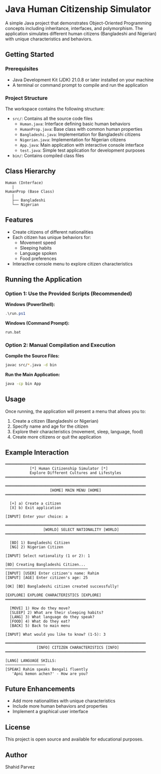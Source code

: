 # Java Human Citizenship Simulator

A simple Java project that demonstrates Object-Oriented Programming concepts including inheritance, interfaces, and polymorphism. The application simulates different human citizens (Bangladeshi and Nigerian) with unique characteristics and behaviors.

## Getting Started

### Prerequisites

- Java Development Kit (JDK) 21.0.8 or later installed on your machine
- A terminal or command prompt to compile and run the application

### Project Structure

The workspace contains the following structure:

- `src/`: Contains all the source code files
  - `Human.java`: Interface defining basic human behaviors
  - `HumanProp.java`: Base class with common human properties
  - `Bangladeshi.java`: Implementation for Bangladeshi citizens
  - `Nigerian.java`: Implementation for Nigerian citizens
  - `App.java`: Main application with interactive console interface
  - `test.java`: Simple test application for development purposes
- `bin/`: Contains compiled class files

## Class Hierarchy

```
Human (Interface)
   |
HumanProp (Base Class)
   |
   ├── Bangladeshi
   └── Nigerian
```

## Features

- Create citizens of different nationalities
- Each citizen has unique behaviors for:
  - Movement speed
  - Sleeping habits
  - Language spoken
  - Food preferences
- Interactive console menu to explore citizen characteristics

## Running the Application

### Option 1: Use the Provided Scripts (Recommended)

**Windows (PowerShell):**
```powershell
.\run.ps1
```

**Windows (Command Prompt):**
```cmd
run.bat
```

### Option 2: Manual Compilation and Execution

**Compile the Source Files:**
```bash
javac src/*.java -d bin
```

**Run the Main Application:**
```bash
java -cp bin App
```

## Usage

Once running, the application will present a menu that allows you to:

1. Create a citizen (Bangladeshi or Nigerian)
2. Specify name and age for the citizen
3. Explore their characteristics (movement, sleep, language, food)
4. Create more citizens or quit the application

## Example Interaction

```
═══════════════════════════════════════════════════════════════
           [*] Human Citizenship Simulator [*]
           Explore Different Cultures and Lifestyles
═══════════════════════════════════════════════════════════════

═══════════════════════════════════════════════════════════════
                    [HOME] MAIN MENU [HOME]
═══════════════════════════════════════════════════════════════

  [+] a) Create a citizen
  [X] b) Exit application

[INPUT] Enter your choice: a

═══════════════════════════════════════════════════════════════
                 [WORLD] SELECT NATIONALITY [WORLD]
═══════════════════════════════════════════════════════════════

  [BD] 1) Bangladeshi Citizen
  [NG] 2) Nigerian Citizen

[INPUT] Select nationality (1 or 2): 1

[BD] Creating Bangladeshi Citizen...
─────────────────────────────────────
[INPUT] [USER] Enter citizen's name: Rahim
[INPUT] [AGE] Enter citizen's age: 25

[OK] [BD] Bangladeshi citizen created successfully!

[EXPLORE] EXPLORE CHARACTERISTICS [EXPLORE]
═══════════════════════════════════════════════════════════════

  [MOVE] 1) How do they move?
  [SLEEP] 2) What are their sleeping habits?
  [LANG] 3) What language do they speak?
  [FOOD] 4) What do they eat?
  [BACK] 5) Back to main menu

[INPUT] What would you like to know? (1-5): 3

═══════════════════════════════════════════════════════════════
              [INFO] CITIZEN CHARACTERISTICS [INFO]
═══════════════════════════════════════════════════════════════

[LANG] LANGUAGE SKILLS:
──────────────────
[SPEAK] Rahim speaks Bengali fluently
   'Apni kemon achen?' - How are you?
```

## Future Enhancements

- Add more nationalities with unique characteristics
- Include more human behaviors and properties
- Implement a graphical user interface

## License

This project is open source and available for educational purposes.

## Author

Shahid Parvez

